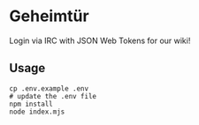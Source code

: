 # Geheimtür

Login via IRC with JSON Web Tokens for our wiki!

## Usage

```
cp .env.example .env
# update the .env file
npm install
node index.mjs
```
